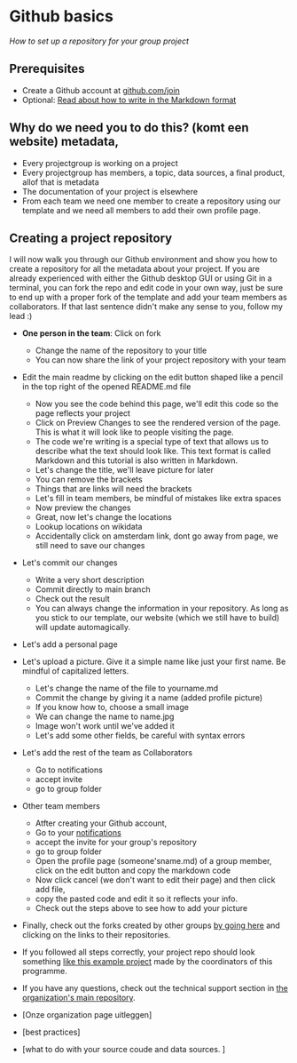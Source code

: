 # Github basics
_How to set up a repository for your group project_

## Prerequisites
- Create a Github account at [github.com/join](https://github.com/join)
- Optional: [Read about how to write in the Markdown format](https://guides.github.com/features/mastering-markdown/)

## Why do we need you to do this? (komt een website) metadata, 
- Every projectgroup is working on a project
- Every projectgroup has members, a topic, data sources, a final product, allof that is metadata
- The documentation of your project is elsewhere
- From each team we need one member to create a repository using our template and we need all members to add their own profile page.

## Creating a project repository
I will now walk you through our Github environment and show you how to create a repository for all the metadata about your project. If you are already experienced with either the Github desktop GUI or using Git in a terminal, you can fork the repo and edit code in your own way, just be sure to end up with a proper fork of the template and add your team members as collaborators. If that last sentence didn't make any sense to you, follow my lead :)

- **One person in the team**: Click on fork
    + Change the name of the repository to your title
    + You can now share the link of your project repository with your team
- Edit the main readme by clicking on the edit button shaped like a pencil in the top right of the opened README.md file
    + Now you see the code behind this page, we'll edit this code so the page reflects your project
    + Click on Preview Changes to see the rendered version of the page. This is what it will look like to people visiting the page.
    + The code we're writing is a special type of text that allows us to describe what the text should look like. This text format is called Markdown and this tutorial is also written in Markdown.
    + Let's change the title, we'll leave picture for later
    + You can remove the brackets
    + Things that are links will need the brackets
    + Let's fill in team members, be mindful of mistakes like extra spaces
    + Now preview the changes
    + Great, now let's change the locations
    + Lookup locations on wikidata
    + Accidentally click on amsterdam link, dont go away from page, we still need to save our changes
- Let's commit our changes
    + Write a very short description
    + Commit directly to main branch
    + Check out the result
    + You can always change the information in your repository. As long as you stick to our template, our website (which we still have to build) will update automagically.
- Let's add a personal page
- Let's upload a picture. Give it a simple name like just your first name. Be mindful of capitalized letters.
    + Let's change the name of the file to yourname.md
    + Commit the change by giving it a name (added profile picture)
    + If you know how to, choose a small image
    + We can change the name to name.jpg
    + Image won't work until we've added it
    + Let's add some other fields, be careful with syntax errors
- Let's add the rest of the team as Collaborators
    + Go to notifications
    + accept invite
    + go to group folder
- Other team members
    + Atfter creating your Github account,
    + Go to your [notifications](https://github.com/notifications)
    + accept the invite for your group's repository
    + go to group folder
    + Open the profile page (someone'sname.md) of a group member, click on the edit button and copy the markdown code
    + Now click cancel (we don't want to edit their page) and then click add file, 
    + copy the pasted code and edit it so it reflects your info.
    + Check out the steps above to see how to add your picture
- Finally, check out the forks created by other groups [by going here](https://github.com/cross-cultural-data-literacy/2021-project-template/network/members) and clicking on the links to their repositories.
- If you followed all steps correctly, your project repo should look something [like this example project](https://github.com/LeonievanDijk020/Pandemic-Sporting-in-Public-Space) made by the coordinators of this programme.
- If you have any questions, check out the technical support section in [the organization's main repository](https://github.com/cross-cultural-data-literacy/2021-good-health-and-wellbeing#technical-support).

- [Onze organization page uitleggen]
- [best practices]
- [what to do with your source coude and data sources. ]
